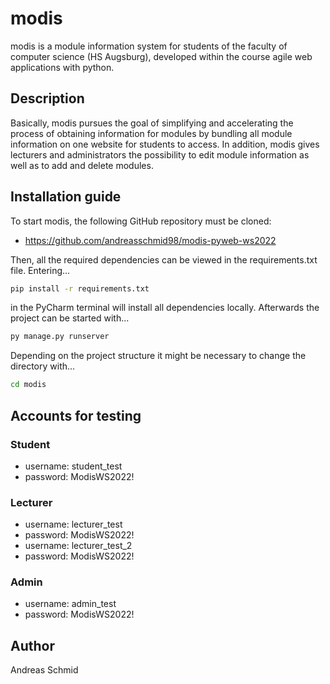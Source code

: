 # modis

modis is a module information system for students of the faculty of computer science (HS Augsburg), developed within the
course agile web applications with python.

## Description

Basically, modis pursues the goal of simplifying and accelerating the process of obtaining information for modules by
bundling all module information on one website for students to access. In addition, modis gives lecturers and
administrators the possibility to edit module information as well as to add and delete modules.

## Installation guide

To start modis, the following GitHub repository must be cloned:

* https://github.com/andreasschmid98/modis-pyweb-ws2022

Then, all the required dependencies can be viewed in the requirements.txt file. Entering...

```bash
pip install -r requirements.txt 
```

in the PyCharm terminal will install all dependencies locally. Afterwards the project can be
started with...

```bash
py manage.py runserver 
```

Depending on the project structure it might be necessary to change the
directory with...

```bash
cd modis
```


## Accounts for testing

### Student

* username: student_test
* password: ModisWS2022!

### Lecturer

* username: lecturer_test
* password: ModisWS2022!
* username: lecturer_test_2
* password: ModisWS2022!

### Admin

* username: admin_test
* password: ModisWS2022!

## Author

Andreas Schmid
